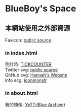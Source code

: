 # BlueBoy's Space

## 本網站使用之外部資源
Favicon: [public source](https://pbs.twimg.com/media/EmSZJ_vUcAAV4nk.jpg)
### in index.html
倒計時: [TICKCOUNTER](https://www.tickcounter.com/)<br>
Twitter svg: [public source](https://github.com/twitter/opensource-website/blob/2887311216d99cd0e38b16e564bcdbea3797eb63/static/assets/twitter-logo.svg?short_path=d16b6a7)<br>
GitHub svg: [Hannah's Website](https://hannah082023.github.io/)<br>
info scg: [iconmonstr](https://iconmonstr.com/info-5-svg/)
### in about.html
我的頭像: [YeTTi(Blue Archive)](https://bluearchive.nexon.com/events/2022/10/1st?section=0)